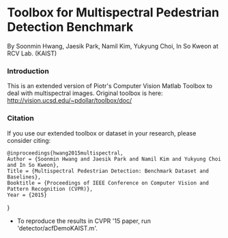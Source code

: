 # Toolbox for Multispectral Pedestrian Detection Benchmark

By Soonmin Hwang, Jaesik Park, Namil Kim, Yukyung Choi, In So Kweon at RCV Lab. (KAIST)

### Introduction
This is an extended version of Piotr's Computer Vision Matlab Toolbox to deal with multispectral images. Original toolbox is here: http://vision.ucsd.edu/~pdollar/toolbox/doc/

### Citation
If you use our extended toolbox or dataset in your research, please consider citing:

	@inproceedings{hwang2015multispectral,
    Author = {Soonmin Hwang and Jaesik Park and Namil Kim and Yukyung Choi and In So Kweon},
    Title = {Multispectral Pedestrian Detection: Benchmark Dataset and Baselines},
    Booktitle = {Proceedings of IEEE Conference on Computer Vision and Pattern Recognition (CVPR)},
    Year = {2015}
}


* To reproduce the results in CVPR '15 paper, run 'detector/acfDemoKAIST.m'.

